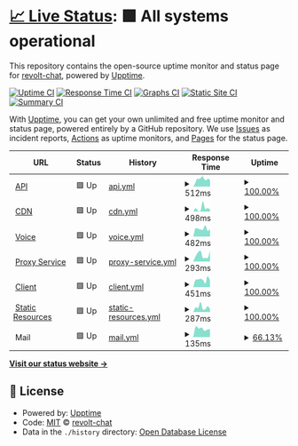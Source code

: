 # [📈 Live Status](https://status.revolt.chat): <!--live status--> **🟩 All systems operational**

This repository contains the open-source uptime monitor and status page for [revolt-chat](https://status.revolt.chat), powered by [Upptime](https://github.com/upptime/upptime).

[![Uptime CI](https://github.com/revolt-chat/status/workflows/Uptime%20CI/badge.svg)](https://github.com/revolt-chat/status/actions?query=workflow%3A%22Uptime+CI%22)
[![Response Time CI](https://github.com/revolt-chat/status/workflows/Response%20Time%20CI/badge.svg)](https://github.com/revolt-chat/status/actions?query=workflow%3A%22Response+Time+CI%22)
[![Graphs CI](https://github.com/revolt-chat/status/workflows/Graphs%20CI/badge.svg)](https://github.com/revolt-chat/status/actions?query=workflow%3A%22Graphs+CI%22)
[![Static Site CI](https://github.com/revolt-chat/status/workflows/Static%20Site%20CI/badge.svg)](https://github.com/revolt-chat/status/actions?query=workflow%3A%22Static+Site+CI%22)
[![Summary CI](https://github.com/revolt-chat/status/workflows/Summary%20CI/badge.svg)](https://github.com/revolt-chat/status/actions?query=workflow%3A%22Summary+CI%22)

With [Upptime](https://upptime.js.org), you can get your own unlimited and free uptime monitor and status page, powered entirely by a GitHub repository. We use [Issues](https://github.com/revolt-chat/status/issues) as incident reports, [Actions](https://github.com/revolt-chat/status/actions) as uptime monitors, and [Pages](https://status.revolt.chat) for the status page.

<!--start: status pages-->
<!-- This summary is generated by Upptime (https://github.com/upptime/upptime) -->
<!-- Do not edit this manually, your changes will be overwritten -->
<!-- prettier-ignore -->
| URL | Status | History | Response Time | Uptime |
| --- | ------ | ------- | ------------- | ------ |
| <img alt="" src="https://icons.duckduckgo.com/ip3/api.revolt.chat.ico" height="13"> [API](https://api.revolt.chat) | 🟩 Up | [api.yml](https://github.com/revolt-chat/status/commits/HEAD/history/api.yml) | <details><summary><img alt="Response time graph" src="./graphs/api/response-time-week.png" height="20"> 512ms</summary><br><a href="https://status.revolt.chat/history/api"><img alt="Response time 579" src="https://img.shields.io/endpoint?url=https%3A%2F%2Fraw.githubusercontent.com%2Frevolt-chat%2Fstatus%2FHEAD%2Fapi%2Fapi%2Fresponse-time.json"></a><br><a href="https://status.revolt.chat/history/api"><img alt="24-hour response time 439" src="https://img.shields.io/endpoint?url=https%3A%2F%2Fraw.githubusercontent.com%2Frevolt-chat%2Fstatus%2FHEAD%2Fapi%2Fapi%2Fresponse-time-day.json"></a><br><a href="https://status.revolt.chat/history/api"><img alt="7-day response time 512" src="https://img.shields.io/endpoint?url=https%3A%2F%2Fraw.githubusercontent.com%2Frevolt-chat%2Fstatus%2FHEAD%2Fapi%2Fapi%2Fresponse-time-week.json"></a><br><a href="https://status.revolt.chat/history/api"><img alt="30-day response time 474" src="https://img.shields.io/endpoint?url=https%3A%2F%2Fraw.githubusercontent.com%2Frevolt-chat%2Fstatus%2FHEAD%2Fapi%2Fapi%2Fresponse-time-month.json"></a><br><a href="https://status.revolt.chat/history/api"><img alt="1-year response time 642" src="https://img.shields.io/endpoint?url=https%3A%2F%2Fraw.githubusercontent.com%2Frevolt-chat%2Fstatus%2FHEAD%2Fapi%2Fapi%2Fresponse-time-year.json"></a></details> | <details><summary><a href="https://status.revolt.chat/history/api">100.00%</a></summary><a href="https://status.revolt.chat/history/api"><img alt="All-time uptime 99.86%" src="https://img.shields.io/endpoint?url=https%3A%2F%2Fraw.githubusercontent.com%2Frevolt-chat%2Fstatus%2FHEAD%2Fapi%2Fapi%2Fuptime.json"></a><br><a href="https://status.revolt.chat/history/api"><img alt="24-hour uptime 100.00%" src="https://img.shields.io/endpoint?url=https%3A%2F%2Fraw.githubusercontent.com%2Frevolt-chat%2Fstatus%2FHEAD%2Fapi%2Fapi%2Fuptime-day.json"></a><br><a href="https://status.revolt.chat/history/api"><img alt="7-day uptime 100.00%" src="https://img.shields.io/endpoint?url=https%3A%2F%2Fraw.githubusercontent.com%2Frevolt-chat%2Fstatus%2FHEAD%2Fapi%2Fapi%2Fuptime-week.json"></a><br><a href="https://status.revolt.chat/history/api"><img alt="30-day uptime 100.00%" src="https://img.shields.io/endpoint?url=https%3A%2F%2Fraw.githubusercontent.com%2Frevolt-chat%2Fstatus%2FHEAD%2Fapi%2Fapi%2Fuptime-month.json"></a><br><a href="https://status.revolt.chat/history/api"><img alt="1-year uptime 99.84%" src="https://img.shields.io/endpoint?url=https%3A%2F%2Fraw.githubusercontent.com%2Frevolt-chat%2Fstatus%2FHEAD%2Fapi%2Fapi%2Fuptime-year.json"></a></details>
| <img alt="" src="https://icons.duckduckgo.com/ip3/autumn.revolt.chat.ico" height="13"> [CDN](https://autumn.revolt.chat?t=1) | 🟩 Up | [cdn.yml](https://github.com/revolt-chat/status/commits/HEAD/history/cdn.yml) | <details><summary><img alt="Response time graph" src="./graphs/cdn/response-time-week.png" height="20"> 498ms</summary><br><a href="https://status.revolt.chat/history/cdn"><img alt="Response time 664" src="https://img.shields.io/endpoint?url=https%3A%2F%2Fraw.githubusercontent.com%2Frevolt-chat%2Fstatus%2FHEAD%2Fapi%2Fcdn%2Fresponse-time.json"></a><br><a href="https://status.revolt.chat/history/cdn"><img alt="24-hour response time 299" src="https://img.shields.io/endpoint?url=https%3A%2F%2Fraw.githubusercontent.com%2Frevolt-chat%2Fstatus%2FHEAD%2Fapi%2Fcdn%2Fresponse-time-day.json"></a><br><a href="https://status.revolt.chat/history/cdn"><img alt="7-day response time 498" src="https://img.shields.io/endpoint?url=https%3A%2F%2Fraw.githubusercontent.com%2Frevolt-chat%2Fstatus%2FHEAD%2Fapi%2Fcdn%2Fresponse-time-week.json"></a><br><a href="https://status.revolt.chat/history/cdn"><img alt="30-day response time 610" src="https://img.shields.io/endpoint?url=https%3A%2F%2Fraw.githubusercontent.com%2Frevolt-chat%2Fstatus%2FHEAD%2Fapi%2Fcdn%2Fresponse-time-month.json"></a><br><a href="https://status.revolt.chat/history/cdn"><img alt="1-year response time 558" src="https://img.shields.io/endpoint?url=https%3A%2F%2Fraw.githubusercontent.com%2Frevolt-chat%2Fstatus%2FHEAD%2Fapi%2Fcdn%2Fresponse-time-year.json"></a></details> | <details><summary><a href="https://status.revolt.chat/history/cdn">100.00%</a></summary><a href="https://status.revolt.chat/history/cdn"><img alt="All-time uptime 99.95%" src="https://img.shields.io/endpoint?url=https%3A%2F%2Fraw.githubusercontent.com%2Frevolt-chat%2Fstatus%2FHEAD%2Fapi%2Fcdn%2Fuptime.json"></a><br><a href="https://status.revolt.chat/history/cdn"><img alt="24-hour uptime 100.00%" src="https://img.shields.io/endpoint?url=https%3A%2F%2Fraw.githubusercontent.com%2Frevolt-chat%2Fstatus%2FHEAD%2Fapi%2Fcdn%2Fuptime-day.json"></a><br><a href="https://status.revolt.chat/history/cdn"><img alt="7-day uptime 100.00%" src="https://img.shields.io/endpoint?url=https%3A%2F%2Fraw.githubusercontent.com%2Frevolt-chat%2Fstatus%2FHEAD%2Fapi%2Fcdn%2Fuptime-week.json"></a><br><a href="https://status.revolt.chat/history/cdn"><img alt="30-day uptime 100.00%" src="https://img.shields.io/endpoint?url=https%3A%2F%2Fraw.githubusercontent.com%2Frevolt-chat%2Fstatus%2FHEAD%2Fapi%2Fcdn%2Fuptime-month.json"></a><br><a href="https://status.revolt.chat/history/cdn"><img alt="1-year uptime 99.98%" src="https://img.shields.io/endpoint?url=https%3A%2F%2Fraw.githubusercontent.com%2Frevolt-chat%2Fstatus%2FHEAD%2Fapi%2Fcdn%2Fuptime-year.json"></a></details>
| <img alt="" src="https://icons.duckduckgo.com/ip3/vortex.revolt.chat.ico" height="13"> [Voice](https://vortex.revolt.chat) | 🟩 Up | [voice.yml](https://github.com/revolt-chat/status/commits/HEAD/history/voice.yml) | <details><summary><img alt="Response time graph" src="./graphs/voice/response-time-week.png" height="20"> 482ms</summary><br><a href="https://status.revolt.chat/history/voice"><img alt="Response time 501" src="https://img.shields.io/endpoint?url=https%3A%2F%2Fraw.githubusercontent.com%2Frevolt-chat%2Fstatus%2FHEAD%2Fapi%2Fvoice%2Fresponse-time.json"></a><br><a href="https://status.revolt.chat/history/voice"><img alt="24-hour response time 464" src="https://img.shields.io/endpoint?url=https%3A%2F%2Fraw.githubusercontent.com%2Frevolt-chat%2Fstatus%2FHEAD%2Fapi%2Fvoice%2Fresponse-time-day.json"></a><br><a href="https://status.revolt.chat/history/voice"><img alt="7-day response time 482" src="https://img.shields.io/endpoint?url=https%3A%2F%2Fraw.githubusercontent.com%2Frevolt-chat%2Fstatus%2FHEAD%2Fapi%2Fvoice%2Fresponse-time-week.json"></a><br><a href="https://status.revolt.chat/history/voice"><img alt="30-day response time 463" src="https://img.shields.io/endpoint?url=https%3A%2F%2Fraw.githubusercontent.com%2Frevolt-chat%2Fstatus%2FHEAD%2Fapi%2Fvoice%2Fresponse-time-month.json"></a><br><a href="https://status.revolt.chat/history/voice"><img alt="1-year response time 504" src="https://img.shields.io/endpoint?url=https%3A%2F%2Fraw.githubusercontent.com%2Frevolt-chat%2Fstatus%2FHEAD%2Fapi%2Fvoice%2Fresponse-time-year.json"></a></details> | <details><summary><a href="https://status.revolt.chat/history/voice">100.00%</a></summary><a href="https://status.revolt.chat/history/voice"><img alt="All-time uptime 99.76%" src="https://img.shields.io/endpoint?url=https%3A%2F%2Fraw.githubusercontent.com%2Frevolt-chat%2Fstatus%2FHEAD%2Fapi%2Fvoice%2Fuptime.json"></a><br><a href="https://status.revolt.chat/history/voice"><img alt="24-hour uptime 100.00%" src="https://img.shields.io/endpoint?url=https%3A%2F%2Fraw.githubusercontent.com%2Frevolt-chat%2Fstatus%2FHEAD%2Fapi%2Fvoice%2Fuptime-day.json"></a><br><a href="https://status.revolt.chat/history/voice"><img alt="7-day uptime 100.00%" src="https://img.shields.io/endpoint?url=https%3A%2F%2Fraw.githubusercontent.com%2Frevolt-chat%2Fstatus%2FHEAD%2Fapi%2Fvoice%2Fuptime-week.json"></a><br><a href="https://status.revolt.chat/history/voice"><img alt="30-day uptime 100.00%" src="https://img.shields.io/endpoint?url=https%3A%2F%2Fraw.githubusercontent.com%2Frevolt-chat%2Fstatus%2FHEAD%2Fapi%2Fvoice%2Fuptime-month.json"></a><br><a href="https://status.revolt.chat/history/voice"><img alt="1-year uptime 99.59%" src="https://img.shields.io/endpoint?url=https%3A%2F%2Fraw.githubusercontent.com%2Frevolt-chat%2Fstatus%2FHEAD%2Fapi%2Fvoice%2Fuptime-year.json"></a></details>
| <img alt="" src="https://icons.duckduckgo.com/ip3/jan.revolt.chat.ico" height="13"> [Proxy Service](https://jan.revolt.chat) | 🟩 Up | [proxy-service.yml](https://github.com/revolt-chat/status/commits/HEAD/history/proxy-service.yml) | <details><summary><img alt="Response time graph" src="./graphs/proxy-service/response-time-week.png" height="20"> 293ms</summary><br><a href="https://status.revolt.chat/history/proxy-service"><img alt="Response time 335" src="https://img.shields.io/endpoint?url=https%3A%2F%2Fraw.githubusercontent.com%2Frevolt-chat%2Fstatus%2FHEAD%2Fapi%2Fproxy-service%2Fresponse-time.json"></a><br><a href="https://status.revolt.chat/history/proxy-service"><img alt="24-hour response time 461" src="https://img.shields.io/endpoint?url=https%3A%2F%2Fraw.githubusercontent.com%2Frevolt-chat%2Fstatus%2FHEAD%2Fapi%2Fproxy-service%2Fresponse-time-day.json"></a><br><a href="https://status.revolt.chat/history/proxy-service"><img alt="7-day response time 293" src="https://img.shields.io/endpoint?url=https%3A%2F%2Fraw.githubusercontent.com%2Frevolt-chat%2Fstatus%2FHEAD%2Fapi%2Fproxy-service%2Fresponse-time-week.json"></a><br><a href="https://status.revolt.chat/history/proxy-service"><img alt="30-day response time 785" src="https://img.shields.io/endpoint?url=https%3A%2F%2Fraw.githubusercontent.com%2Frevolt-chat%2Fstatus%2FHEAD%2Fapi%2Fproxy-service%2Fresponse-time-month.json"></a><br><a href="https://status.revolt.chat/history/proxy-service"><img alt="1-year response time 335" src="https://img.shields.io/endpoint?url=https%3A%2F%2Fraw.githubusercontent.com%2Frevolt-chat%2Fstatus%2FHEAD%2Fapi%2Fproxy-service%2Fresponse-time-year.json"></a></details> | <details><summary><a href="https://status.revolt.chat/history/proxy-service">100.00%</a></summary><a href="https://status.revolt.chat/history/proxy-service"><img alt="All-time uptime 99.38%" src="https://img.shields.io/endpoint?url=https%3A%2F%2Fraw.githubusercontent.com%2Frevolt-chat%2Fstatus%2FHEAD%2Fapi%2Fproxy-service%2Fuptime.json"></a><br><a href="https://status.revolt.chat/history/proxy-service"><img alt="24-hour uptime 100.00%" src="https://img.shields.io/endpoint?url=https%3A%2F%2Fraw.githubusercontent.com%2Frevolt-chat%2Fstatus%2FHEAD%2Fapi%2Fproxy-service%2Fuptime-day.json"></a><br><a href="https://status.revolt.chat/history/proxy-service"><img alt="7-day uptime 100.00%" src="https://img.shields.io/endpoint?url=https%3A%2F%2Fraw.githubusercontent.com%2Frevolt-chat%2Fstatus%2FHEAD%2Fapi%2Fproxy-service%2Fuptime-week.json"></a><br><a href="https://status.revolt.chat/history/proxy-service"><img alt="30-day uptime 99.39%" src="https://img.shields.io/endpoint?url=https%3A%2F%2Fraw.githubusercontent.com%2Frevolt-chat%2Fstatus%2FHEAD%2Fapi%2Fproxy-service%2Fuptime-month.json"></a><br><a href="https://status.revolt.chat/history/proxy-service"><img alt="1-year uptime 99.38%" src="https://img.shields.io/endpoint?url=https%3A%2F%2Fraw.githubusercontent.com%2Frevolt-chat%2Fstatus%2FHEAD%2Fapi%2Fproxy-service%2Fuptime-year.json"></a></details>
| <img alt="" src="https://icons.duckduckgo.com/ip3/app.revolt.chat.ico" height="13"> [Client](https://app.revolt.chat) | 🟩 Up | [client.yml](https://github.com/revolt-chat/status/commits/HEAD/history/client.yml) | <details><summary><img alt="Response time graph" src="./graphs/client/response-time-week.png" height="20"> 451ms</summary><br><a href="https://status.revolt.chat/history/client"><img alt="Response time 531" src="https://img.shields.io/endpoint?url=https%3A%2F%2Fraw.githubusercontent.com%2Frevolt-chat%2Fstatus%2FHEAD%2Fapi%2Fclient%2Fresponse-time.json"></a><br><a href="https://status.revolt.chat/history/client"><img alt="24-hour response time 413" src="https://img.shields.io/endpoint?url=https%3A%2F%2Fraw.githubusercontent.com%2Frevolt-chat%2Fstatus%2FHEAD%2Fapi%2Fclient%2Fresponse-time-day.json"></a><br><a href="https://status.revolt.chat/history/client"><img alt="7-day response time 451" src="https://img.shields.io/endpoint?url=https%3A%2F%2Fraw.githubusercontent.com%2Frevolt-chat%2Fstatus%2FHEAD%2Fapi%2Fclient%2Fresponse-time-week.json"></a><br><a href="https://status.revolt.chat/history/client"><img alt="30-day response time 421" src="https://img.shields.io/endpoint?url=https%3A%2F%2Fraw.githubusercontent.com%2Frevolt-chat%2Fstatus%2FHEAD%2Fapi%2Fclient%2Fresponse-time-month.json"></a><br><a href="https://status.revolt.chat/history/client"><img alt="1-year response time 517" src="https://img.shields.io/endpoint?url=https%3A%2F%2Fraw.githubusercontent.com%2Frevolt-chat%2Fstatus%2FHEAD%2Fapi%2Fclient%2Fresponse-time-year.json"></a></details> | <details><summary><a href="https://status.revolt.chat/history/client">100.00%</a></summary><a href="https://status.revolt.chat/history/client"><img alt="All-time uptime 99.88%" src="https://img.shields.io/endpoint?url=https%3A%2F%2Fraw.githubusercontent.com%2Frevolt-chat%2Fstatus%2FHEAD%2Fapi%2Fclient%2Fuptime.json"></a><br><a href="https://status.revolt.chat/history/client"><img alt="24-hour uptime 100.00%" src="https://img.shields.io/endpoint?url=https%3A%2F%2Fraw.githubusercontent.com%2Frevolt-chat%2Fstatus%2FHEAD%2Fapi%2Fclient%2Fuptime-day.json"></a><br><a href="https://status.revolt.chat/history/client"><img alt="7-day uptime 100.00%" src="https://img.shields.io/endpoint?url=https%3A%2F%2Fraw.githubusercontent.com%2Frevolt-chat%2Fstatus%2FHEAD%2Fapi%2Fclient%2Fuptime-week.json"></a><br><a href="https://status.revolt.chat/history/client"><img alt="30-day uptime 100.00%" src="https://img.shields.io/endpoint?url=https%3A%2F%2Fraw.githubusercontent.com%2Frevolt-chat%2Fstatus%2FHEAD%2Fapi%2Fclient%2Fuptime-month.json"></a><br><a href="https://status.revolt.chat/history/client"><img alt="1-year uptime 99.86%" src="https://img.shields.io/endpoint?url=https%3A%2F%2Fraw.githubusercontent.com%2Frevolt-chat%2Fstatus%2FHEAD%2Fapi%2Fclient%2Fuptime-year.json"></a></details>
| <img alt="" src="https://icons.duckduckgo.com/ip3/static.revolt.chat.ico" height="13"> [Static Resources](https://static.revolt.chat) | 🟩 Up | [static-resources.yml](https://github.com/revolt-chat/status/commits/HEAD/history/static-resources.yml) | <details><summary><img alt="Response time graph" src="./graphs/static-resources/response-time-week.png" height="20"> 287ms</summary><br><a href="https://status.revolt.chat/history/static-resources"><img alt="Response time 298" src="https://img.shields.io/endpoint?url=https%3A%2F%2Fraw.githubusercontent.com%2Frevolt-chat%2Fstatus%2FHEAD%2Fapi%2Fstatic-resources%2Fresponse-time.json"></a><br><a href="https://status.revolt.chat/history/static-resources"><img alt="24-hour response time 186" src="https://img.shields.io/endpoint?url=https%3A%2F%2Fraw.githubusercontent.com%2Frevolt-chat%2Fstatus%2FHEAD%2Fapi%2Fstatic-resources%2Fresponse-time-day.json"></a><br><a href="https://status.revolt.chat/history/static-resources"><img alt="7-day response time 287" src="https://img.shields.io/endpoint?url=https%3A%2F%2Fraw.githubusercontent.com%2Frevolt-chat%2Fstatus%2FHEAD%2Fapi%2Fstatic-resources%2Fresponse-time-week.json"></a><br><a href="https://status.revolt.chat/history/static-resources"><img alt="30-day response time 266" src="https://img.shields.io/endpoint?url=https%3A%2F%2Fraw.githubusercontent.com%2Frevolt-chat%2Fstatus%2FHEAD%2Fapi%2Fstatic-resources%2Fresponse-time-month.json"></a><br><a href="https://status.revolt.chat/history/static-resources"><img alt="1-year response time 296" src="https://img.shields.io/endpoint?url=https%3A%2F%2Fraw.githubusercontent.com%2Frevolt-chat%2Fstatus%2FHEAD%2Fapi%2Fstatic-resources%2Fresponse-time-year.json"></a></details> | <details><summary><a href="https://status.revolt.chat/history/static-resources">100.00%</a></summary><a href="https://status.revolt.chat/history/static-resources"><img alt="All-time uptime 99.72%" src="https://img.shields.io/endpoint?url=https%3A%2F%2Fraw.githubusercontent.com%2Frevolt-chat%2Fstatus%2FHEAD%2Fapi%2Fstatic-resources%2Fuptime.json"></a><br><a href="https://status.revolt.chat/history/static-resources"><img alt="24-hour uptime 100.00%" src="https://img.shields.io/endpoint?url=https%3A%2F%2Fraw.githubusercontent.com%2Frevolt-chat%2Fstatus%2FHEAD%2Fapi%2Fstatic-resources%2Fuptime-day.json"></a><br><a href="https://status.revolt.chat/history/static-resources"><img alt="7-day uptime 100.00%" src="https://img.shields.io/endpoint?url=https%3A%2F%2Fraw.githubusercontent.com%2Frevolt-chat%2Fstatus%2FHEAD%2Fapi%2Fstatic-resources%2Fuptime-week.json"></a><br><a href="https://status.revolt.chat/history/static-resources"><img alt="30-day uptime 100.00%" src="https://img.shields.io/endpoint?url=https%3A%2F%2Fraw.githubusercontent.com%2Frevolt-chat%2Fstatus%2FHEAD%2Fapi%2Fstatic-resources%2Fuptime-month.json"></a><br><a href="https://status.revolt.chat/history/static-resources"><img alt="1-year uptime 99.55%" src="https://img.shields.io/endpoint?url=https%3A%2F%2Fraw.githubusercontent.com%2Frevolt-chat%2Fstatus%2FHEAD%2Fapi%2Fstatic-resources%2Fuptime-year.json"></a></details>
| <img alt="" src="https://icons.duckduckgo.com/ip3/null.ico" height="13"> Mail | 🟩 Up | [mail.yml](https://github.com/revolt-chat/status/commits/HEAD/history/mail.yml) | <details><summary><img alt="Response time graph" src="./graphs/mail/response-time-week.png" height="20"> 135ms</summary><br><a href="https://status.revolt.chat/history/mail"><img alt="Response time 214" src="https://img.shields.io/endpoint?url=https%3A%2F%2Fraw.githubusercontent.com%2Frevolt-chat%2Fstatus%2FHEAD%2Fapi%2Fmail%2Fresponse-time.json"></a><br><a href="https://status.revolt.chat/history/mail"><img alt="24-hour response time 127" src="https://img.shields.io/endpoint?url=https%3A%2F%2Fraw.githubusercontent.com%2Frevolt-chat%2Fstatus%2FHEAD%2Fapi%2Fmail%2Fresponse-time-day.json"></a><br><a href="https://status.revolt.chat/history/mail"><img alt="7-day response time 135" src="https://img.shields.io/endpoint?url=https%3A%2F%2Fraw.githubusercontent.com%2Frevolt-chat%2Fstatus%2FHEAD%2Fapi%2Fmail%2Fresponse-time-week.json"></a><br><a href="https://status.revolt.chat/history/mail"><img alt="30-day response time 153" src="https://img.shields.io/endpoint?url=https%3A%2F%2Fraw.githubusercontent.com%2Frevolt-chat%2Fstatus%2FHEAD%2Fapi%2Fmail%2Fresponse-time-month.json"></a><br><a href="https://status.revolt.chat/history/mail"><img alt="1-year response time 233" src="https://img.shields.io/endpoint?url=https%3A%2F%2Fraw.githubusercontent.com%2Frevolt-chat%2Fstatus%2FHEAD%2Fapi%2Fmail%2Fresponse-time-year.json"></a></details> | <details><summary><a href="https://status.revolt.chat/history/mail">66.13%</a></summary><a href="https://status.revolt.chat/history/mail"><img alt="All-time uptime 95.90%" src="https://img.shields.io/endpoint?url=https%3A%2F%2Fraw.githubusercontent.com%2Frevolt-chat%2Fstatus%2FHEAD%2Fapi%2Fmail%2Fuptime.json"></a><br><a href="https://status.revolt.chat/history/mail"><img alt="24-hour uptime 100.00%" src="https://img.shields.io/endpoint?url=https%3A%2F%2Fraw.githubusercontent.com%2Frevolt-chat%2Fstatus%2FHEAD%2Fapi%2Fmail%2Fuptime-day.json"></a><br><a href="https://status.revolt.chat/history/mail"><img alt="7-day uptime 66.13%" src="https://img.shields.io/endpoint?url=https%3A%2F%2Fraw.githubusercontent.com%2Frevolt-chat%2Fstatus%2FHEAD%2Fapi%2Fmail%2Fuptime-week.json"></a><br><a href="https://status.revolt.chat/history/mail"><img alt="30-day uptime 18.52%" src="https://img.shields.io/endpoint?url=https%3A%2F%2Fraw.githubusercontent.com%2Frevolt-chat%2Fstatus%2FHEAD%2Fapi%2Fmail%2Fuptime-month.json"></a><br><a href="https://status.revolt.chat/history/mail"><img alt="1-year uptime 93.06%" src="https://img.shields.io/endpoint?url=https%3A%2F%2Fraw.githubusercontent.com%2Frevolt-chat%2Fstatus%2FHEAD%2Fapi%2Fmail%2Fuptime-year.json"></a></details>

<!--end: status pages-->

[**Visit our status website →**](https://status.revolt.chat)

## 📄 License

- Powered by: [Upptime](https://github.com/upptime/upptime)
- Code: [MIT](./LICENSE) © [revolt-chat](https://status.revolt.chat)
- Data in the `./history` directory: [Open Database License](https://opendatacommons.org/licenses/odbl/1-0/)

